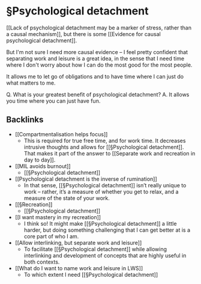 # §Psychological detachment
[[Lack of psychological detachment may be a marker of stress, rather than a causal mechanism]], but there is some [[Evidence for causal psychological detachment]].

But I'm not sure I need more causal evidence – I feel pretty confident that separating work and leisure is a great idea, in the sense that I need time where I don't worry about how I can do the most good for the most people.

It allows me to let go of obligations and to have time where I can just do what matters to me.

Q. What is your greatest benefit of psychological detachment?
A. It allows you time where you can just have fun.

## Backlinks
* [[Compartmentalisation helps focus]]
	* This is required for true free time, and for work time. It decreases intrusive thoughts and allows for [[§Psychological detachment]]. That makes it part of the answer to [[Separate work and recreation in day to day]].
* [[MIL avoids burnout]]
	* [[§Psychological detachment]]
* [[Psychological detachment is the inverse of rumination]]
	* In that sense, [[§Psychological detachment]] isn’t really unique to work – rather, it’s a measure of whether you get to relax, and a measure of the state of your work.
* [[§Recreation]]
	* [[§Psychological detachment]]
* [[I want mastery in my recreation]]
	* I think so! It might make [[§Psychological detachment]] a little harder, but doing something challenging that I can get better at is a core part of who I am.
* [[Allow interlinking, but separate work and leisure]]
	* To facilitate [[§Psychological detachment]] while allowing interlinking and development of concepts that are highly useful in both contexts.
* [[What do I want to name work and leisure in LWS]]
	* To which extent I need [[§Psychological detachment]]

<!-- #Work -->

<!-- {BearID:98BBEA6C-63D3-4050-BED2-1EF3B3D7928B-15756-0000130BE63D8E0A} -->
